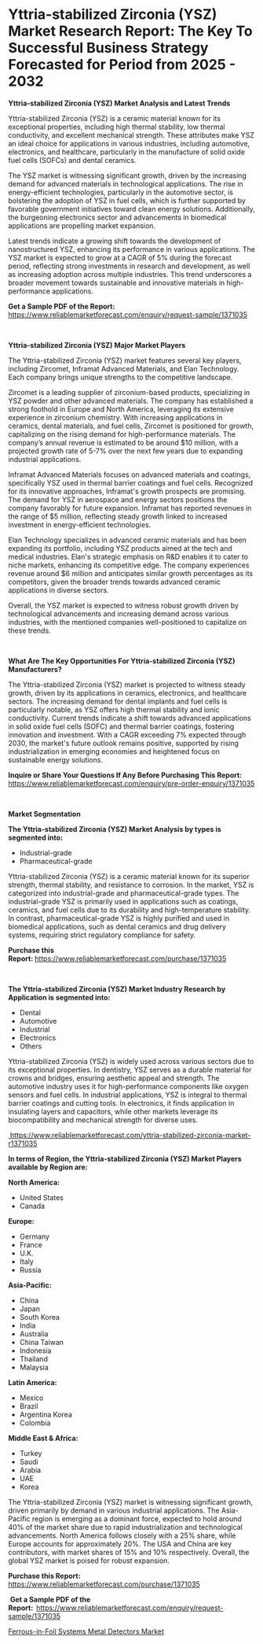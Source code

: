 <p><h1>Yttria-stabilized Zirconia (YSZ) Market Research Report: The Key To Successful Business Strategy Forecasted for Period from 2025 - 2032</h1></p><p><strong>Yttria-stabilized Zirconia (YSZ) Market Analysis and Latest Trends</strong></p>
<p><p>Yttria-stabilized Zirconia (YSZ) is a ceramic material known for its exceptional properties, including high thermal stability, low thermal conductivity, and excellent mechanical strength. These attributes make YSZ an ideal choice for applications in various industries, including automotive, electronics, and healthcare, particularly in the manufacture of solid oxide fuel cells (SOFCs) and dental ceramics. </p><p>The YSZ market is witnessing significant growth, driven by the increasing demand for advanced materials in technological applications. The rise in energy-efficient technologies, particularly in the automotive sector, is bolstering the adoption of YSZ in fuel cells, which is further supported by favorable government initiatives toward clean energy solutions. Additionally, the burgeoning electronics sector and advancements in biomedical applications are propelling market expansion.</p><p>Latest trends indicate a growing shift towards the development of nanostructured YSZ, enhancing its performance in various applications. The YSZ market is expected to grow at a CAGR of 5% during the forecast period, reflecting strong investments in research and development, as well as increasing adoption across multiple industries. This trend underscores a broader movement towards sustainable and innovative materials in high-performance applications.</p></p>
<p><strong>Get a Sample PDF of the Report:&nbsp;</strong> <a href="https://www.reliablemarketforecast.com/enquiry/request-sample/1371035?utm_campaign=2336&utm_medium=2&utm_source=Github&utm_content=ia&utm_term=22032025&utm_id=yttria-stabilized-zirconia-ysz">https://www.reliablemarketforecast.com/enquiry/request-sample/1371035</a></p>
<p>&nbsp;</p>
<p><strong>Yttria-stabilized Zirconia (YSZ) Major Market Players</strong></p>
<p><p>The Yttria-stabilized Zirconia (YSZ) market features several key players, including Zircomet, Inframat Advanced Materials, and Elan Technology. Each company brings unique strengths to the competitive landscape.</p><p>Zircomet is a leading supplier of zirconium-based products, specializing in YSZ powder and other advanced materials. The company has established a strong foothold in Europe and North America, leveraging its extensive experience in zirconium chemistry. With increasing applications in ceramics, dental materials, and fuel cells, Zircomet is positioned for growth, capitalizing on the rising demand for high-performance materials. The company’s annual revenue is estimated to be around $10 million, with a projected growth rate of 5-7% over the next few years due to expanding industrial applications.</p><p>Inframat Advanced Materials focuses on advanced materials and coatings, specifically YSZ used in thermal barrier coatings and fuel cells. Recognized for its innovative approaches, Inframat's growth prospects are promising. The demand for YSZ in aerospace and energy sectors positions the company favorably for future expansion. Inframat has reported revenues in the range of $5 million, reflecting steady growth linked to increased investment in energy-efficient technologies.</p><p>Elan Technology specializes in advanced ceramic materials and has been expanding its portfolio, including YSZ products aimed at the tech and medical industries. Elan's strategic emphasis on R&D enables it to cater to niche markets, enhancing its competitive edge. The company experiences revenue around $6 million and anticipates similar growth percentages as its competitors, given the broader trends towards advanced ceramic applications in diverse sectors. </p><p>Overall, the YSZ market is expected to witness robust growth driven by technological advancements and increasing demand across various industries, with the mentioned companies well-positioned to capitalize on these trends.</p></p>
<p>&nbsp;</p>
<p><strong>What Are The Key Opportunities For Yttria-stabilized Zirconia (YSZ) Manufacturers?</strong></p>
<p><p>The Yttria-stabilized Zirconia (YSZ) market is projected to witness steady growth, driven by its applications in ceramics, electronics, and healthcare sectors. The increasing demand for dental implants and fuel cells is particularly notable, as YSZ offers high thermal stability and ionic conductivity. Current trends indicate a shift towards advanced applications in solid oxide fuel cells (SOFC) and thermal barrier coatings, fostering innovation and investment. With a CAGR exceeding 7% expected through 2030, the market's future outlook remains positive, supported by rising industrialization in emerging economies and heightened focus on sustainable energy solutions.</p></p>
<p><strong>Inquire or Share Your Questions If Any Before Purchasing This Report:</strong> <a href="https://www.reliablemarketforecast.com/enquiry/pre-order-enquiry/1371035?utm_campaign=2336&utm_medium=2&utm_source=Github&utm_content=ia&utm_term=22032025&utm_id=yttria-stabilized-zirconia-ysz">https://www.reliablemarketforecast.com/enquiry/pre-order-enquiry/1371035</a></p>
<p>&nbsp;</p>
<p><strong>Market Segmentation</strong></p>
<p><strong>The Yttria-stabilized Zirconia (YSZ) Market Analysis by types is segmented into:</strong></p>
<p><ul><li>Industrial-grade</li><li>Pharmaceutical-grade</li></ul></p>
<p><p>Yttria-stabilized Zirconia (YSZ) is a ceramic material known for its superior strength, thermal stability, and resistance to corrosion. In the market, YSZ is categorized into industrial-grade and pharmaceutical-grade types. The industrial-grade YSZ is primarily used in applications such as coatings, ceramics, and fuel cells due to its durability and high-temperature stability. In contrast, pharmaceutical-grade YSZ is highly purified and used in biomedical applications, such as dental ceramics and drug delivery systems, requiring strict regulatory compliance for safety.</p></p>
<p><strong>Purchase this Report:&nbsp;</strong><a href="https://www.reliablemarketforecast.com/purchase/1371035?utm_campaign=2336&utm_medium=2&utm_source=Github&utm_content=ia&utm_term=22032025&utm_id=yttria-stabilized-zirconia-ysz">https://www.reliablemarketforecast.com/purchase/1371035</a></p>
<p>&nbsp;</p>
<p><strong>The Yttria-stabilized Zirconia (YSZ) Market Industry Research by Application is segmented into:</strong></p>
<p><ul><li>Dental</li><li>Automotive</li><li>Industrial</li><li>Electronics</li><li>Others</li></ul></p>
<p><p>Yttria-stabilized Zirconia (YSZ) is widely used across various sectors due to its exceptional properties. In dentistry, YSZ serves as a durable material for crowns and bridges, ensuring aesthetic appeal and strength. The automotive industry uses it for high-performance components like oxygen sensors and fuel cells. In industrial applications, YSZ is integral to thermal barrier coatings and cutting tools. In electronics, it finds application in insulating layers and capacitors, while other markets leverage its biocompatibility and mechanical strength for diverse uses.</p></p>
<p><a href="https://www.reliablemarketforecast.com/yttria-stabilized-zirconia-market-r1371035?utm_campaign=2336&utm_medium=2&utm_source=Github&utm_content=ia&utm_term=22032025&utm_id=yttria-stabilized-zirconia-ysz">&nbsp;https://www.reliablemarketforecast.com/yttria-stabilized-zirconia-market-r1371035</a></p>
<p><strong>In terms of Region, the Yttria-stabilized Zirconia (YSZ) Market Players available by Region are:</strong></p>
<p>
    <p> <strong> North America: </strong>
        <ul>
            <li>United States</li>
            <li>Canada</li>
        </ul>
        </p> 
    <p> <strong> Europe: </strong>
        <ul>
            <li>Germany</li>
            <li>France</li>
            <li>U.K.</li>
            <li>Italy</li>
            <li>Russia</li>
        </ul>
        </p> 
    <p> <strong> Asia-Pacific: </strong>
        <ul>
            <li>China</li>
            <li>Japan</li>
            <li>South Korea</li>
            <li>India</li>
            <li>Australia</li>
            <li>China Taiwan</li>
            <li>Indonesia</li>
            <li>Thailand</li>
            <li>Malaysia</li>
        </ul>
        </p> 
    <p> <strong> Latin America: </strong>
        <ul>
            <li>Mexico</li>
            <li>Brazil</li>
            <li>Argentina Korea</li>
            <li>Colombia</li>
        </ul>
        </p> 
    <p> <strong> Middle East & Africa: </strong>
        <ul>
            <li>Turkey</li>
            <li>Saudi</li>
            <li>Arabia</li>
            <li>UAE</li>
            <li>Korea</li>
        </ul>
    </p>
    </p>
<p><p>The Yttria-stabilized Zirconia (YSZ) market is witnessing significant growth, driven primarily by demand in various industrial applications. The Asia-Pacific region is emerging as a dominant force, expected to hold around 40% of the market share due to rapid industrialization and technological advancements. North America follows closely with a 25% share, while Europe accounts for approximately 20%. The USA and China are key contributors, with market shares of 15% and 10% respectively. Overall, the global YSZ market is poised for robust expansion.</p></p>
<p><strong>Purchase this Report: </strong><a href="https://www.reliablemarketforecast.com/purchase/1371035?utm_campaign=2336&utm_medium=2&utm_source=Github&utm_content=ia&utm_term=22032025&utm_id=yttria-stabilized-zirconia-ysz">https://www.reliablemarketforecast.com/purchase/1371035</a></p>
<p>&nbsp;<strong>Get a Sample PDF of the Report:&nbsp;&nbsp;</strong><a href="https://www.reliablemarketforecast.com/enquiry/request-sample/1371035?utm_campaign=2336&utm_medium=2&utm_source=Github&utm_content=ia&utm_term=22032025&utm_id=yttria-stabilized-zirconia-ysz">https://www.reliablemarketforecast.com/enquiry/request-sample/1371035</a></p>
<p><strong></strong></p>
<p><p><a href="https://github.com/boitafbg/Market-Research-Report-List-1/blob/main/ferrous-in-foil-systems-metal-detectors-market.md?utm_campaign=2336&utm_medium=2&utm_source=Github&utm_content=ia&utm_term=22032025&utm_id=yttria-stabilized-zirconia-ysz">Ferrous-in-Foil Systems Metal Detectors Market</a></p></p>